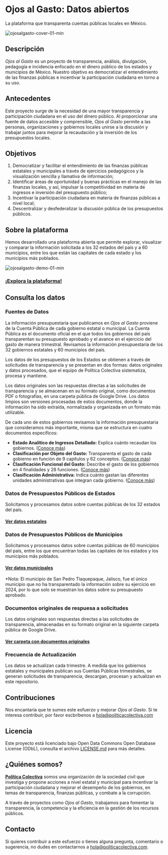# Ojos al Gasto: Datos abiertos
La plataforma que transparenta cuentas públicas locales en México.

![ojosalgasto-cover-01-min](https://github.com/Politica-Colectiva/ojos-al-gasto-datos/assets/6744123/40fe7bda-13ff-4836-93b0-d678c7117fe1)


## Descripción
_Ojos al Gasto_ es un proyecto de transparencia, análisis, divulgación, pedagogía e incidencia enfocado en el dinero público de los estados y municipios de México. Nuestro objetivo es democratizar el entendimiento de las finanzas públicas e incentivar la participación ciudadana en torno a su uso.

## Antecedentes
Este proyecto surge de la necesidad de una mayor transparencia y participación ciudadana en el uso del dinero público. Al proporcionar una fuente de datos accesible y comprensible, _Ojos al Gasto_ permite a las personas, organizaciones y gobiernos locales unirse a la discusión y trabajar juntos para mejorar la recaudación y la inversión de los presupuestos locales.

## Objetivos
1. Democratizar y facilitar el entendimiento de las finanzas públicas estatales y municipales a través de ejercicios pedagógicos y la visualización sencilla y llamativa de información;
2. Identificar áreas de oportunidad y buenas prácticas en el manejo de las finanzas locales, y así, impulsar la competitividad en materia de ingresos e inversión del presupuesto público;
3. Incentivar la participación ciudadana en materia de finanzas públicas a nivel local;
4. Descentralizar y desfederalizar la discusión pública de los presupuestos públicos.

## Sobre la plataforma
Hemos desarrollado una plataforma abierta que permite explorar, visualizar y comparar la información solicitada a los 32 estados del país y a 60 municipios, entre los que están las capitales de cada estado y los municipios más poblados.

![ojosalgasto-demo-01-min](https://github.com/Politica-Colectiva/ojos-al-gasto-datos/assets/6744123/686b66c8-4d3f-41bf-be13-e908ec58621f)

### [¡Explora la plataforma!](https://politicacolectiva.com/ojos-al-gasto/)


## Consulta los datos

### Fuentes de Datos
La información presupuestaria que publicamos en _Ojos al Gasto_ proviene de la Cuenta Pública de cada gobierno estatal o municipal. La Cuenta Pública es el documento oficial en el que todos los gobiernos del país transparentan su presupuesto aprobado y el avance en el ejercicio del gasto de manera trimestral. Revisamos la información presupuestaria de los 32 gobiernos estatales y 60 municipios del país.

Los datos de los presupuestos de los Estados se obtienen a través de solicitudes de transparencia y se presentan en dos formas: datos originales y datos procesados, que el equipo de Política Colectiva sistematiza, procesa y mantiene.

Los datos originales son las respuestas directas a las solicitudes de transparencia y se almacenan en su formato original, como documentos PDF o fotografías, en una carpeta pública de Google Drive. Los datos limpios son versiones procesadas de estos documentos, donde la información ha sido extraída, normalizada y organizada en un formato más utilizable. 

De cada uno de estos gobiernos revisamos la información presupuestaria que consideramos más importante, misma que se estructura en cuatro documentos específicos:

- **Estado Analítico de Ingresos Detallado:** Explica cuánto recaudan los gobiernos. ([Conoce más](https://www.conac.gob.mx/work/models/CONAC/normatividad/CLDF_01_01_001.pdf))
- **Clasificación por Objeto del Gasto:** Transparenta el gasto de cada gobierno en función de 9 capítulos y 62 conceptos. ([Conoce más](https://www.conac.gob.mx/work/models/CONAC/normatividad/NOR_01_02_006.pdf))
- **Clasificación Funcional del Gasto:** Describe el gasto de los gobiernos en 4 finalidades y 28 funciones. ([Conoce más](https://www.conac.gob.mx/work/models/CONAC/normatividad/NOR_01_02_003.pdf))
- **Clasificación Administrativa:** Indica cuánto gastan las diferentes unidades administrativas que integran cada gobierno.  ([Conoce más](https://www.conac.gob.mx/work/models/CONAC/normatividad/NOR_01_02_002.pdf))


### Datos de Presupuestos Públicos de Estados
Solicitamos y procesamos datos sobre cuentas públicas de los 32 estados del país.
#### [Ver datos estatales](https://github.com/Politica-Colectiva/ojos-al-gasto-datos/tree/main/datos/estados)

### Datos de Presupuestos Públicos de Municipios
Solicitamos y procesamos datos sobre cuentas públicas de 60 municipios del país, entre los que encuentran todas las capitales de los estados y los municipios más poblados.
#### [Ver datos municipales](https://github.com/Politica-Colectiva/ojos-al-gasto-datos/tree/main/datos/municipios)

*Nota: El municipio de San Pedro Tlaquepaque, Jalisco, fue el único municipio que no ha transparentado la información sobre su ejercicio en 2024, por lo que solo se muestran los datos sobre su presupuesto aprobado.

### Documentos originales de respuesa a solicitudes
Los datos originales son respuestas directas a las solicitudes de transparencia, almacenadas en su formato original en la siguiente carpeta pública de Google Drive.

#### [Ver carpeta con documentos originales](https://drive.google.com/drive/u/1/folders/120iUn6kzhLSACYULPPrTsR3Em8J1UK0y)

### Frecuencia de Actualización
Los datos se actualizan cada trimestre. A medida que los gobiernos estatales y municipales publican sus Cuentas Públicas trimestrales, se generan solicitudes de transparencia, descargan, procesan y actualizan en este repositorio.


## Contribuciones
Nos encantaría que te sumes este esfuerzo y mejorar _Ojos al Gasto_. Si te interesa contribuir, por favor escbríbenos a hola@politicacolectiva.com

## Licencia
Este proyecto está licenciado bajo Open Data Commons Open Database License (ODbL), consulta el archivo [LICENSE.md](https://github.com/Politica-Colectiva/ojos-al-gasto-datos/blob/main/LICENCE.md) para más detalles.


## ¿Quiénes somos?
**[Política Colectiva](politicacolectiva.com/)** somos una organización de la sociedad civil que investiga y propone acciones a nivel estatal y municipal para incentivar la participación ciudadana y mejorar el desempeño de los gobiernos, en temas de transparencia, finanzas públicas, y combate a la corrupción. 

A través de proyectos como _Ojos al Gasto_, trabajamos para fomentar la transparencia, la competencia y la eficiencia en la gestión de los recursos públicos.

## Contacto
Si quieres contribuir a este esfuerzo o tienes alguna pregunta, comentario o sugerencia, no dudes en contactarnos a hola@politicacolectiva.com.
